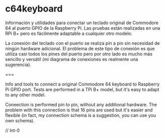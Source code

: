 # c64keyboard

Información y utilidades para conectar un teclado original de Commodore 64 al
puerto GPIO de la Raspberry Pi. Las pruebas están realizadas en una RPi B+ pero
es fácilmente adaptable a cualquier otro modelo.

La conexión del teclado con el puerto se realiza pin a pin sin necesidad de
ningún hardware adicional. El problema de este tipo de conexión es que
utiliza casi todos los pines del puerto pero por otro lado es mucho más
sencillo y versátil (mi diagrama de conexiones es realmente una sugerencia).

===

Info and tools to connect a original Commodore 64 keyboard to Raspberry Pi
GPIO port. Tests are performed in a TPi B+ model, but it's easy to adapt
to any other model.

Coneection is performed pin to pin, without any additional hardware. The
problem with this connection is that 16 pins are used but it's easier
and flexible (in fact, my connection schema is a suggestion, you can use you
own schema).

// Int-0